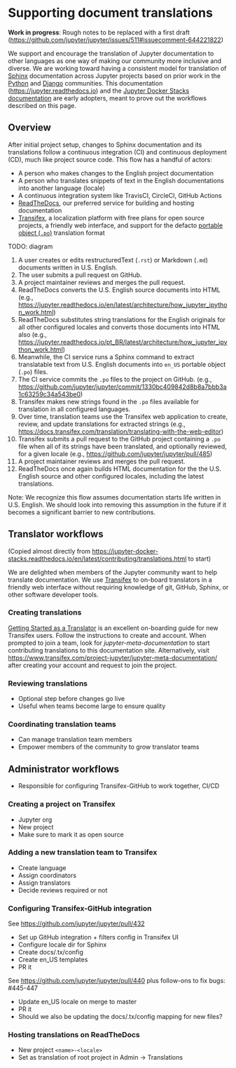 # Supporting document translations

**Work in progress**: Rough notes to be replaced with a first draft
(https://github.com/jupyter/jupyter/issues/511#issuecomment-644221822)

We support and encourage the translation of Jupyter documentation to other languages as one way of
making our community more inclusive and diverse. We are working toward having a consistent model for
translation of [Sphinx](https://www.sphinx-doc.org/) documentation across Jupyter projects based on
prior work in the [Python](https://python.org) and [Django](https://www.djangoproject.com/)
communities. This documentation (https://jupyter.readthedocs.io) and the
[Jupyter Docker Stacks documentation](https://jupyter-docker-stacks.readthedocs.io/) are early
adopters, meant to prove out the workflows described on this page.

## Overview

After initial project setup, changes to Sphinx documentation and its translations follow a
continuous integration (CI) and continuous deployment (CD), much like project source code. This flow
has a handful of actors:

- A person who makes changes to the English project documentation
- A person who translates snippets of text in the English documentations into another language
  (locale)
- A continuous integration system like TravisCI, CircleCI, GitHub Actions
- [ReadTheDocs](https:/readthedocs.org), our preferred service for building and hosting
  documentation
- [Transifex](https://transifex.com), a localization platform with free plans for open source
  projects, a friendly web interface, and support for the defacto
  [portable object (`.po`)](https://en.wikipedia.org/wiki/Gettext) translation format

TODO: diagram

1. A user creates or edits restructuredText (`.rst`) or Markdown (`.md`) documents written in U.S.
   English.
2. The user submits a pull request on GitHub.
3. A project maintainer reviews and merges the pull request.
4. ReadTheDocs converts the U.S. English source documents into HTML (e.g.,
   https://jupyter.readthedocs.io/en/latest/architecture/how_jupyter_ipython_work.html)
5. ReadTheDocs substitutes string translations for the English originals for all other configured
   locales and converts those documents into HTML also (e.g.,
   https://jupyter.readthedocs.io/pt_BR/latest/architecture/how_jupyter_ipython_work.html)
6. Meanwhile, the CI service runs a Sphinx command to extract translatable text from U.S. English
   documents into `en_US` portable object (`.po`) files.
7. The CI service commits the `.po` files to the project on GitHub. (e.g.,
   https://github.com/jupyter/jupyter/commit/1330bc409842d8b8a7bbb3a1c63259c34a543be0)
8. Transifex makes new strings found in the `.po` files available for translation in all configured
   languages.
9. Over time, translation teams use the Transifex web application to create, review, and update
   translations for extracted strings (e.g.,
   https://docs.transifex.com/translation/translating-with-the-web-editor)
10. Transifex submits a pull request to the GitHub project containing a `.po` file when all of its
    strings have been translated, and optionally reviewed, for a given locale (e.g.,
    https://github.com/jupyter/jupyter/pull/485)
11. A project maintainer reviews and merges the pull request.
12. ReadTheDocs once again builds HTML documentation for the the U.S. English source and other
    configured locales, including the latest translations.

Note: We recognize this flow assumes documentation starts life written in U.S. English. We should
look into removing this assumption in the future if it becomes a significant barrier to new
contributions.

## Translator workflows

(Copied almost directly from
https://jupyter-docker-stacks.readthedocs.io/en/latest/contributing/translations.html to start)

We are delighted when members of the Jupyter community want to help translate documentation. We use
[Transifex](https://transifex.com) to on-board translators in a friendly web interface without
requiring knowledge of git, GitHub, Sphinx, or other software developer tools.

### Creating translations

[Getting Started as a Translator](https://docs.transifex.com/getting-started-1/translators>) is an
excellent on-boarding guide for new Transifex users. Follow the instructions to create and account.
When prompted to join a team, look for _jupyter-meta-documentation_ to start contributing
translations to this documentation site. Alternatively, visit
https://www.transifex.com/project-jupyter/jupyter-meta-documentation/ after creating your account
and request to join the project.

### Reviewing translations

- Optional step before changes go live
- Useful when teams become large to ensure quality

### Coordinating translation teams

- Can manage translation team members
- Empower members of the community to grow translator teams

## Administrator workflows

- Responsible for configuring Transifex-GitHub to work together, CI/CD

### Creating a project on Transifex

- Jupyter org
- New project
- Make sure to mark it as open source

### Adding a new translation team to Transifex

- Create language
- Assign coordinators
- Assign translators
- Decide reviews required or not

### Configuring Transifex-GitHub integration

See https://github.com/jupyter/jupyter/pull/432

- Set up GitHub integration + filters config in Transifex UI
- Configure locale dir for Sphinx
- Create docs/.tx/config
- Create en_US templates
- PR it

See https://github.com/jupyter/jupyter/pull/440 plus follow-ons to fix bugs: #445-447

- Update en_US locale on merge to master
- PR it
- Should we also be updating the docs/.tx/config mapping for new files?

### Hosting translations on ReadTheDocs

- New project `<name>-<locale>`
- Set as translation of root project in Admin -> Translations

